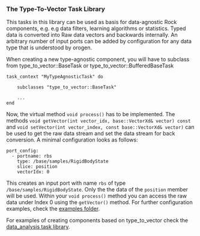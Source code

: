 ### The Type-To-Vector Task Library

This tasks in this library can be used as basis for data-agnostic Rock components, e.g. e.g data filters, learning algorithms or statistics. Typed data is converted into Raw data vectors and backwards internally. An arbitrary number of input ports can be added by configuration for any data type that is understood by orogen. 

When creating a new type-agnostic component, you will have to subclass from type_to_vector::BaseTask or type_to_vector::BufferedBaseTask

```
task_context "MyTypeAgnosticTask" do

    subclasses "type_to_vector::BaseTask"

    ...
end
```

Now, the virtual method ```void process()``` has to be implemented. The methods ```void getVector(int vector_idx, base::VectorXd& vector) const``` and ```void setVector(int vector_index, const base::VectorXd& vector)``` can be used to get the raw data stream and set the data stream for back conversion. A minimal configuration looks as follows:

```
port_config:
  - portname: rbs
    type: /base/samples/RigidBodyState
    slice: position
    vectorIdx: 0
```

This creates an input port with name `rbs` of type `/base/samples/RigidBodyState`. Only the the data of the `position` member will be used. Within your `void process()` method you can access the raw data under Index 0 using the `getVector()` method. For further configuration examples, check the [examples folder](https://github.com/rock-data-processing/data_processing-orogen-type_to_vector/tree/master/examples).

For examples of creating components based on type_to_vector check the [data_analysis task library](https://github.com/rock-data-processing/data_processing-orogen-data_analysis).
